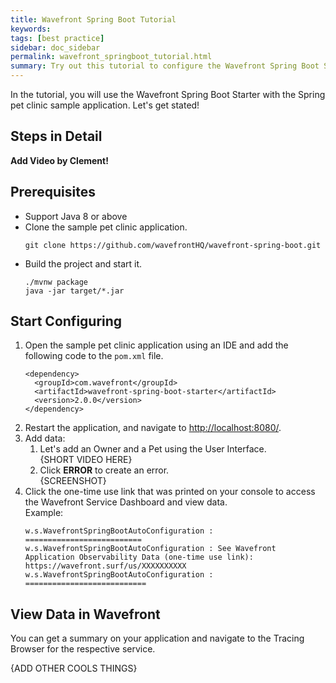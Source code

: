 ```yaml
---
title: Wavefront Spring Boot Tutorial
keywords:
tags: [best practice]
sidebar: doc_sidebar
permalink: wavefront_springboot_tutorial.html
summary: Try out this tutorial to configure the Wavefront Spring Boot Starter with a sample application.
---
```


In the tutorial, you will use the Wavefront Spring Boot Starter with the Spring pet clinic sample application. Let's get stated!

## Steps in Detail
**Add Video by Clement!**

## Prerequisites

* Support Java 8 or above
* Clone the sample pet clinic application.
  ```
  git clone https://github.com/wavefrontHQ/wavefront-spring-boot.git
  ```
* Build the project and start it.
  ```
  ./mvnw package
  java -jar target/*.jar
  ```
  
## Start Configuring

1. Open the sample pet clinic application using an IDE and add the following code to the `pom.xml` file. 
    ```
    <dependency>
      <groupId>com.wavefront</groupId>
      <artifactId>wavefront-spring-boot-starter</artifactId>
      <version>2.0.0</version>
    </dependency>
    ```
2. Restart the application, and navigate to [http://localhost:8080/](http://localhost:8080/).
3. Add data:
    1. Let's add an Owner and a Pet using the User Interface.
        <br/>{SHORT VIDEO HERE}
    2. Click **ERROR** to create an error.
        <br/>{SCREENSHOT}
4. Click the one-time use link that was printed on your console to access the Wavefront Service Dashboard and view data.
    <br/> Example:
    ```
    w.s.WavefrontSpringBootAutoConfiguration : ==========================
    w.s.WavefrontSpringBootAutoConfiguration : See Wavefront Application Observability Data (one-time use link): https://wavefront.surf/us/XXXXXXXXXX
    w.s.WavefrontSpringBootAutoConfiguration : ===========================
    ```

## View Data in Wavefront

You can get a summary on your application and navigate to the Tracing Browser for the respective service.

{ADD OTHER COOLS THINGS}
